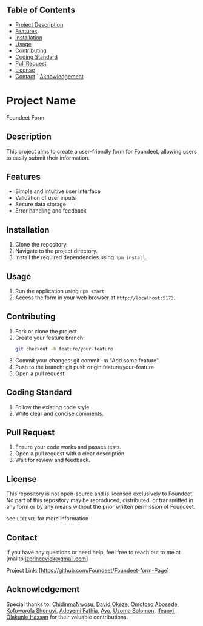 ## Table of Contents
- [Project Description](#project-description)
- [Features](#features)
- [Installation](#installation)
- [Usage](#usage)
- [Contributing](#contributing)
- [Coding Standard](#coding-standard)
- [Pull Request](#pull-request)
- [License](#license)
- [Contact](#contact)
` [Aknowledgement](#acknowledgement)



# Project Name

Foundeet Form

## Description

This project aims to create a user-friendly form for Foundeet, allowing users to easily submit their information.

## Features

- Simple and intuitive user interface
- Validation of user inputs
- Secure data storage
- Error handling and feedback

## Installation

1. Clone the repository.
2. Navigate to the project directory.
3. Install the required dependencies using `npm install`.

## Usage

1. Run the application using `npm start`.
2. Access the form in your web browser at `http://localhost:5173`.

## Contributing

1. Fork or clone the project
2. Create your feature branch:
    ```Bash
    git checkout -b feature/your-feature
3. Commit your changes:
    git commit -m "Add some feature"    
4. Push to the branch:
    git push origin feature/your-feature
5. Open a pull request

## Coding Standard

1. Follow the existing code style.
2. Write clear and concise comments.

## Pull Request

1. Ensure your code works and passes tests.
2. Open a pull request with a clear description.
3. Wait for review and feedback.

## License

This repository is not open-source and is licensed exclusively to Foundeet. No part of this repository may be reproduced, distributed, or transmitted in any form or by any means without the prior written permission of Foundeet.

see `LICENCE` for more information


## Contact
If you have any questions or need help, feel free to reach out to me at [mailto:izprincevick@gmail.com]

Project Link: [https://github.com/Foundeet/Foundeet-form-Page]

## Acknowledgement

Special thanks to:
[ChidinmaNwosu](https://github.com/orgs/Foundeet/people/ChidinmaNwosu), [David Okeze](https://github.com/orgs/Foundeet/people/Okezedavid), [Omotoso Abosede](https://github.com/orgs/Foundeet/people/Racheal-cloud), [Kofoworola Shonuyi](https://github.com/orgs/Foundeet/people/Rolalove), [Adeyemi Fathia](https://github.com/orgs/Foundeet/people/Faateeha), [Ayo](https://github.com/orgs/Foundeet/people/7-lynxx), [Uzoma Solomon](https://github.com/orgs/Foundeet/people/SolomonGrundy-97), [Ifeanyi](https://github.com/orgs/Foundeet/people/ifeanyiagujekwu), [Olakunle Hassan](https://github.com/orgs/Foundeet/people/kaylezy) for their valuable contributions.

